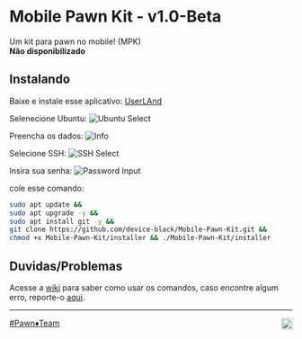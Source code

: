 # Mobile Pawn Kit - v1.0-Beta

Um kit para pawn no mobile! (MPK) </br>
**Não disponibilizado**

## Instalando

Baixe e instale esse aplicativo: [UserLAnd](https://www.mediafire.com/file/oig8r0gzw15jg0y/UserLAnd_2.8.3.apk/file)

Selenecione Ubuntu: ![Ubuntu Select](https://github.com/Device-Black/Mobile-Pawn-Kit/raw/DeviceBlack/images/imagem_01.jpg)

Preencha os dados: ![Info](https://github.com/Device-Black/Mobile-Pawn-Kit/raw/DeviceBlack/images/imagem_02.jpg)

Selecione SSH: ![SSH Select](https://github.com/Device-Black/Mobile-Pawn-Kit/raw/DeviceBlack/images/imagem_03.jpg)

Insira sua senha: ![Password Input](https://github.com/Device-Black/Mobile-Pawn-Kit/raw/DeviceBlack/images/imagem_04.jpg)

cole esse comando:

```bash
sudo apt update &&
sudo apt upgrade -y &&
sudo apt install git -y &&
git clone https://github.com/device-black/Mobile-Pawn-Kit.git &&
chmod +x Mobile-Pawn-Kit/installer && ./Mobile-Pawn-Kit/installer
```

## Duvidas/Problemas

Acesse a [wiki](https://github.com/Device-Black/Mobile-Pawn-Kit/wiki) para saber como usar os comandos, 
caso encontre algum erro, reporte-o 
[aqui](https://github.com/Device-Black/Mobile-Pawn-Kit/issues).

<hr>

[#Pawn♦️Team](https://discord.io/PawnTeam)
<a href="https://discord.io/PawnTeam"><img align="right" alt="PawnTeam - Discord" width="20px" src="https://img.icons8.com/color/512/discord--v2.png" /></a>
